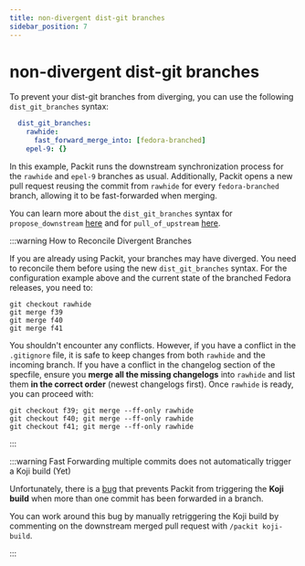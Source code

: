 ```yaml
---
title: non-divergent dist-git branches
sidebar_position: 7
---
```


# non-divergent dist-git branches

To prevent your dist-git branches from diverging, you can use the following `dist_git_branches` syntax:

```yaml
  dist_git_branches:
    rawhide:
      fast_forward_merge_into: [fedora-branched]
    epel-9: {}    
```

In this example, Packit runs the downstream synchronization process for the `rawhide` and `epel-9` branches as usual. Additionally, Packit opens a new pull request reusing the commit from `rawhide` for every `fedora-branched` branch, allowing it to be fast-forwarded when merging.

You can learn more about the `dist_git_branches` syntax for `propose_downstream` [here](docs/configuration/upstream/propose_downstream#optional-parameters) and for `pull_of_upstream` [here](docs/configuration/downstream/pull_from_upstream#optional-parameters).

:::warning How to Reconcile Divergent Branches

If you are already using Packit, your branches may have diverged. You need to reconcile them before using the new `dist_git_branches` syntax. For the configuration example above and the current state of the branched Fedora releases, you need to:

```
git checkout rawhide
git merge f39
git merge f40
git merge f41
```

You shouldn't encounter any conflicts. However, if you have a conflict in the `.gitignore` file, it is safe to keep changes from both `rawhide` and the incoming branch. If you have a conflict in the changelog section of the specfile, ensure you **merge all the missing changelogs** into `rawhide` and list them **in the correct order** (newest changelogs first). Once `rawhide` is ready, you can proceed with:

```
git checkout f39; git merge --ff-only rawhide
git checkout f40; git merge --ff-only rawhide
git checkout f41; git merge --ff-only rawhide
```

:::

:::warning Fast Forwarding multiple commits does not automatically trigger a Koji build (Yet)

Unfortunately, there is a [bug](https://github.com/packit/packit-service/issues/2537) that prevents Packit from triggering the **Koji build** when more than one commit has been forwarded in a branch.

You can work around this bug by manually retriggering the Koji build by commenting on the downstream merged pull request with `/packit koji-build`.

:::
